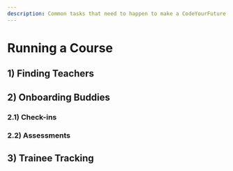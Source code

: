 ```yaml
---
description: Common tasks that need to happen to make a CodeYourFuture course work
---
```


# Running a Course

## 1\) Finding Teachers



## 2\) Onboarding Buddies 

### 2.1\) Check-ins



### 2.2\) Assessments



## 3\) Trainee Tracking

